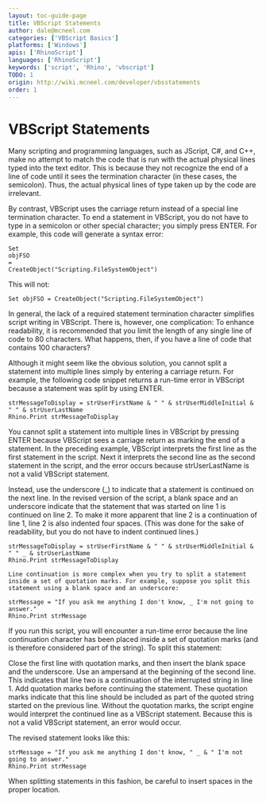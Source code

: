 ```yaml
---
layout: toc-guide-page
title: VBScript Statements
author: dale@mcneel.com
categories: ['VBScript Basics']
platforms: ['Windows']
apis: ['RhinoScript']
languages: ['RhinoScript']
keywords: ['script', 'Rhino', 'vbscript']
TODO: 1
origin: http://wiki.mcneel.com/developer/vbsstatements
order: 1
---
```


# VBScript Statements

Many scripting and programming languages, such as JScript, C#, and C++, make no attempt to match the code that is run with the actual physical lines typed into the text editor. This is because they not recognize the end of a line of code until it sees the termination character (in these cases, the semicolon). Thus, the actual physical lines of type taken up by the code are irrelevant.

By contrast, VBScript uses the carriage return instead of a special line termination character. To end a statement in VBScript, you do not have to type in a semicolon or other special character; you simply press ENTER. For example, this code will generate a syntax error:

	Set
	objFSO
	=
	CreateObject("Scripting.FileSystemObject")

This will not:

	Set objFSO = CreateObject("Scripting.FileSystemObject")

In general, the lack of a required statement termination character simplifies script writing in VBScript. There is, however, one complication: To enhance readability, it is recommended that you limit the length of any single line of code to 80 characters. What happens, then, if you have a line of code that contains 100 characters?

Although it might seem like the obvious solution, you cannot split a statement into multiple lines simply by entering a carriage return. For example, the following code snippet returns a run-time error in VBScript because a statement was split by using ENTER.

	strMessageToDisplay = strUserFirstName & " " & strUserMiddleInitial & " " & strUserLastName
	Rhino.Print strMessageToDisplay

You cannot split a statement into multiple lines in VBScript by pressing ENTER because VBScript sees a carriage return as marking the end of a statement. In the preceding example, VBScript interprets the first line as the first statement in the script. Next it interprets the second line as the second statement in the script, and the error occurs because strUserLastName is not a valid VBScript statement.

Instead, use the underscore (_) to indicate that a statement is continued on the next line. In the revised version of the script, a blank space and an underscore indicate that the statement that was started on line 1 is continued on line 2. To make it more apparent that line 2 is a continuation of line 1, line 2 is also indented four spaces. (This was done for the sake of readability, but you do not have to indent continued lines.)

	strMessageToDisplay = strUserFirstName & " " & strUserMiddleInitial & " " _ & strUserLastName
	Rhino.Print strMessageToDisplay

	Line continuation is more complex when you try to split a statement inside a set of quotation marks. For example, suppose you split this statement using a blank space and an underscore:

	strMessage = "If you ask me anything I don't know, _ I'm not going to answer."
	Rhino.Print strMessage

If you run this script, you will encounter a run-time error because the line continuation character has been placed inside a set of quotation marks (and is therefore considered part of the string). To split this statement:

Close the first line with quotation marks, and then insert the blank space and the underscore.
Use an ampersand at the beginning of the second line. This indicates that line two is a continuation of the interrupted string in line 1.
Add quotation marks before continuing the statement.
These quotation marks indicate that this line should be included as part of the quoted string started on the previous line. Without the quotation marks, the script engine would interpret the continued line as a VBScript statement. Because this is not a valid VBScript statement, an error would occur.

The revised statement looks like this:

	strMessage = "If you ask me anything I don't know, " _ & " I'm not going to answer."
	Rhino.Print strMessage

When splitting statements in this fashion, be careful to insert spaces in the proper location.
